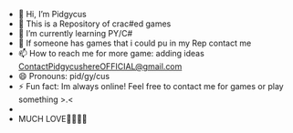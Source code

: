 - 👋 Hi, I’m Pidgycus
- 👀 This is a Repository of crac#ed games
- 🌱 I’m currently learning PY/C#
- 💞️ If someone has games that i could pu in my Rep contact me 
- 📫 How to reach me for more game: adding ideas ContactPidgycushereOFFICIAL@gmail.com 
- 😄 Pronouns: pid/gy/cus
- ⚡ Fun fact: Im always online! Feel free to contact me for games or play something >.<
- 
- MUCH LOVE💞️💞️💞️💞️
